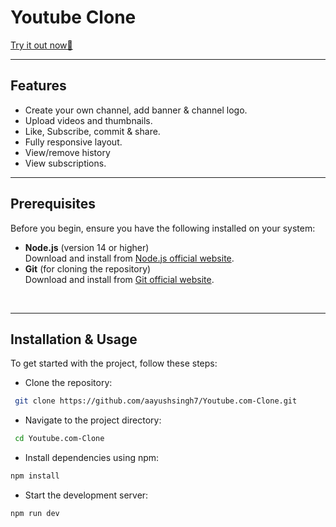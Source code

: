 # Youtube Clone
[Try it out now🚀](https://youtube-clone-rx4q.onrender.com/)

---

## Features
- Create your own channel, add banner & channel logo.
- Upload videos and thumbnails.
- Like, Subscribe, commit & share.
- Fully responsive layout.
- View/remove history
- View subscriptions.

---

## Prerequisites

Before you begin, ensure you have the following installed on your system:

- **Node.js** (version 14 or higher)  
  Download and install from [Node.js official website](https://nodejs.org/).
- **Git** (for cloning the repository)  
  Download and install from [Git official website](https://git-scm.com/).

<br>

---

## Installation & Usage

To get started with the project, follow these steps:

- Clone the repository:

```bash
 git clone https://github.com/aayushsingh7/Youtube.com-Clone.git
```

- Navigate to the project directory:

```bash
 cd Youtube.com-Clone
```

- Install dependencies using npm:

```bash
npm install
```

- Start the development server:

```bash
npm run dev
```
